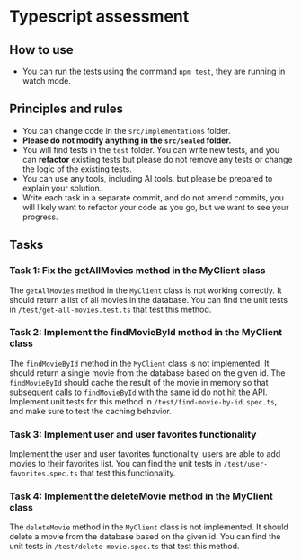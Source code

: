 # Typescript assessment

## How to use

- You can run the tests using the command `npm test`, they are running in watch mode.

## Principles and rules

- You can change code in the `src/implementations` folder.
- **Please do not modify anything in the `src/sealed` folder.**
- You will find tests in the `test` folder. You can write new tests, and you can **refactor** existing tests but please do not remove any tests or change the logic of the existing tests.
- You can use any tools, including AI tools, but please be prepared to explain your solution.
- Write each task in a separate commit, and do not amend commits, you will likely want to refactor your code as you go, but we want to see your progress.

## Tasks

### Task 1: Fix the getAllMovies method in the MyClient class

The `getAllMovies` method in the `MyClient` class is not working correctly. It should return a list of all movies in the
database. You can find the unit tests in `/test/get-all-movies.test.ts` that test this method.

### Task 2: Implement the findMovieById method in the MyClient class

The `findMovieById` method in the `MyClient` class is not implemented. It should return a single movie from the database
based on the given id.
The `findMovieById` should cache the result of the movie in memory so that subsequent calls to `findMovieById` with the
same id do not hit the API.
Implement unit tests for this method in `/test/find-movie-by-id.spec.ts`, and make sure to test the caching behavior.

### Task 3: Implement user and user favorites functionality

Implement the user and user favorites functionality, users are able to add movies to their favorites list.
You can find the unit tests in `/test/user-favorites.spec.ts` that test this functionality.

### Task 4: Implement the deleteMovie method in the MyClient class

The `deleteMovie` method in the `MyClient` class is not implemented. It should delete a movie from the database based on
the given id.
You can find the unit tests in `/test/delete-movie.spec.ts` that test this method.